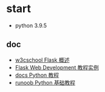 # start

- python 3.9.5

## doc

- [w3cschool Flask 概述](https://www.w3cschool.cn/flask/flask_overview.html)
- [Flask Web Development 教程实例](https://github.com/miguelgrinberg/flasky)
- [docs Python 教程](https://docs.python.org/zh-cn/3/tutorial/index.html)
- [runoob Python 基础教程 ](https://www.runoob.com/python/python-tutorial.html)
